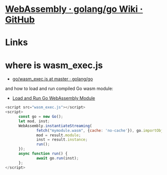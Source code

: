 # [WebAssembly · golang/go Wiki · GitHub](https://github.com/golang/go/wiki/WebAssembly)

# Links

# where is wasm_exec.js

* [go/wasm_exec.js at master · golang/go](https://github.com/golang/go/blob/master/misc/wasm/wasm_exec.js)

and how to load and run compiled Go wasm module:

* [Load and Run Go WebAssembly Module](https://siongui.github.io/2018/10/06/load-and-run-golang-wasm-code/)

```javascript
<script src="wasm_exec.js"></script>
<script>
      const go = new Go();
      let mod, inst;
      WebAssembly.instantiateStreaming(
              fetch("mymodule.wasm", {cache: 'no-cache'}), go.importObject).then((result) => {
              mod = result.module;
              inst = result.instance;
              run();
      });
      async function run() {
              await go.run(inst);
      };
</script>
```

